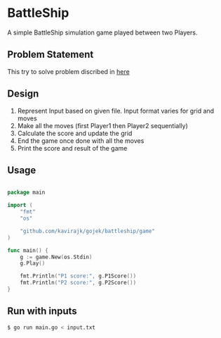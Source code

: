 # BattleShip

A simple BattleShip simulation game played between two Players.

## Problem Statement

This try to solve problem discribed in [here](https://github.com/gojek-engineering/gophercon-2017)

## Design

1. Represent Input based on given file. Input format varies for grid and moves
2. Make all the moves (first Player1 then Player2 sequentially)
3. Calculate the score and update the grid
4. End the game once done with all the moves
5. Print the score and result of the game

## Usage

```go

package main

import (
	"fmt"
	"os"

	"github.com/kavirajk/gojek/battleship/game"
)

func main() {
	g := game.New(os.Stdin)
	g.Play()

	fmt.Println("P1 score:", g.P1Score())
	fmt.Println("P2 score:", g.P2Score())
}

```

## Run with inputs

```bash
$ go run main.go < input.txt

```


